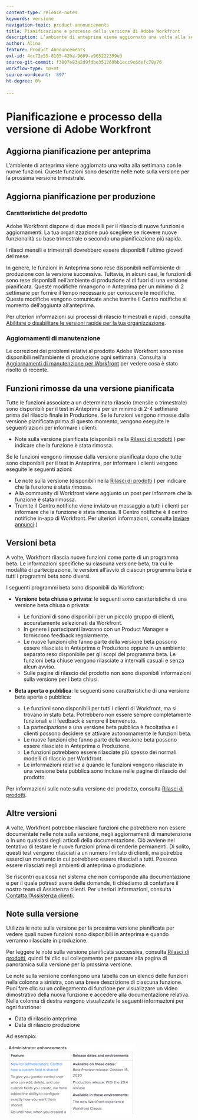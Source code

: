 ```yaml
---
content-type: release-notes
keywords: versione
navigation-topic: product-announcements
title: Pianificazione e processo della versione di Adobe Workfront
description: L’ambiente di anteprima viene aggiornato una volta alla settimana con le nuove funzioni. Queste funzioni sono descritte nelle note sulla versione per la prossima versione trimestrale.
author: Alina
feature: Product Announcements
exl-id: 4cc72e55-8105-420a-9609-e965222399e3
source-git-commit: f3807e83a2d9fdbe351269bb1ecc9c6defc78a76
workflow-type: tm+mt
source-wordcount: '897'
ht-degree: 0%

---
```


# Pianificazione e processo della versione di Adobe Workfront

## Aggiorna pianificazione per anteprima

L’ambiente di anteprima viene aggiornato una volta alla settimana con le nuove funzioni. Queste funzioni sono descritte nelle note sulla versione per la prossima versione trimestrale.

## Aggiorna pianificazione per produzione

### Caratteristiche del prodotto


Adobe Workfront dispone di due modelli per il rilascio di nuove funzioni e aggiornamenti. La tua organizzazione può scegliere se ricevere nuove funzionalità su base trimestrale o secondo una pianificazione più rapida.

I rilasci mensili e trimestrali dovrebbero essere disponibili l&#39;ultimo giovedì del mese.

In genere, le funzioni in Anteprima sono rese disponibili nell’ambiente di produzione con la versione successiva. Tuttavia, in alcuni casi, le funzioni di sono rese disponibili nell’ambiente di produzione al di fuori di una versione pianificata. Queste modifiche rimangono in Anteprima per un minimo di 2 settimane per fornire il tempo necessario per conoscere le modifiche. Queste modifiche vengono comunicate anche tramite il Centro notifiche al momento dell’aggiunta all’anteprima.

Per ulteriori informazioni sui processi di rilascio trimestrali e rapidi, consulta [Abilitare o disabilitare le versioni rapide per la tua organizzazione](/help/quicksilver/administration-and-setup/set-up-workfront/configure-system-defaults/enable-fast-release-process.md).

### Aggiornamenti di manutenzione

Le correzioni dei problemi relativi al prodotto Adobe Workfront sono rese disponibili nell’ambiente di produzione ogni settimana. Consulta la [Aggiornamenti di manutenzione per Workfront](https://experienceleague.adobe.com/docs/workfront-known-issues/releases/current-updates.html) per vedere cosa è stato risolto di recente.

## Funzioni rimosse da una versione pianificata

Tutte le funzioni associate a un determinato rilascio (mensile o trimestrale) sono disponibili per il test in Anteprima per un minimo di 2-4 settimane prima del rilascio finale in Produzione. Se le funzioni vengono rimosse dalla versione pianificata prima di questo momento, vengono eseguite le seguenti azioni per informare i clienti:

* Note sulla versione pianificata (disponibili nella [Rilasci di prodotti](../../product-announcements/product-releases/product-releases.md) ) per indicare che la funzione è stata rimossa.

Se le funzioni vengono rimosse dalla versione pianificata dopo che tutte sono disponibili per il test in Anteprima, per informare i clienti vengono eseguite le seguenti azioni:

* Le note sulla versione (disponibili nella [Rilasci di prodotti](../../product-announcements/product-releases/product-releases.md) ) per indicare che la funzione è stata rimossa.
* Alla community di Workfront viene aggiunto un post per informare che la funzione è stata rimossa.
* Tramite il Centro notifiche viene inviato un messaggio a tutti i clienti per informare che la funzione è stata rimossa. Il Centro notifiche è il centro notifiche in-app di Workfront. Per ulteriori informazioni, consulta [Inviare annunci](../../administration-and-setup/get-started-wf-administration/view-send-announcements.md).)

## Versioni beta

A volte, Workfront rilascia nuove funzioni come parte di un programma beta.
Le informazioni specifiche su ciascuna versione beta, tra cui le modalità di partecipazione, le versioni all’avvio di ciascun programma beta e tutti i programmi beta sono diversi.

I seguenti programmi beta sono disponibili da Workfront:

* **Versione beta chiusa o privata**: le seguenti sono caratteristiche di una versione beta chiusa o privata:

   * Le funzioni di sono disponibili per un piccolo gruppo di clienti, accuratamente selezionati da Workfront.
   * In genere i partecipanti lavorano con un Product Manager e forniscono feedback regolarmente.
   * Le nuove funzioni che fanno parte della versione beta possono essere rilasciate in Anteprima o Produzione oppure in un ambiente separato reso disponibile per gli scopi del programma beta. Le funzioni beta chiuse vengono rilasciate a intervalli casuali e senza alcun avviso.
   * Sulle pagine di rilascio del prodotto non sono disponibili informazioni sulla versione per i beta chiusi.

* **Beta aperta o pubblica**: le seguenti sono caratteristiche di una versione beta aperta o pubblica:

   * Le funzioni sono disponibili per tutti i clienti di Workfront, ma si trovano in stato beta. Potrebbero non essere sempre completamente funzionali e il feedback è sempre il benvenuto.
   * La partecipazione a una versione beta pubblica è facoltativa e i clienti possono decidere se attivare autonomamente le funzioni beta.
   * Le nuove funzioni che fanno parte della versione beta possono essere rilasciate in Anteprima o Produzione.
   * Le funzioni potrebbero essere rilasciate più spesso dei normali modelli di rilascio per Workfront.
   * Le informazioni relative a quando le funzioni vengono rilasciate in una versione beta pubblica sono incluse nelle pagine di rilascio del prodotto.

Per informazioni sulle note sulla versione del prodotto, consulta [Rilasci di prodotti](../../product-announcements/product-releases/product-releases.md).

## Altre versioni

A volte, Workfront potrebbe rilasciare funzioni che potrebbero non essere documentate nelle note sulla versione, negli aggiornamenti di manutenzione o in uno qualsiasi degli articoli della documentazione. Ciò avviene nel tentativo di testare le nuove funzioni prima di renderle permanenti. Di solito, questi test vengono rilasciati a un numero limitato di clienti, ma potrebbe esserci un momento in cui potrebbero essere rilasciati a tutti. Possono essere rilasciati negli ambienti di anteprima o produzione.

Se riscontri qualcosa nel sistema che non corrisponde alla documentazione e per il quale potresti avere delle domande, ti chiediamo di contattare il nostro team di Assistenza clienti. Per ulteriori informazioni, consulta [Contatta l’Assistenza clienti](../../workfront-basics/tips-tricks-and-troubleshooting/contact-customer-support.md).

## Note sulla versione

Utilizza le note sulla versione per la prossima versione pianificata per vedere quali nuove funzioni sono disponibili in anteprima e quando verranno rilasciate in produzione.

Per leggere le note sulla versione pianificata successiva, consulta [Rilasci di prodotti](../../product-announcements/product-releases/product-releases.md), quindi fai clic sul collegamento per passare alla pagina di panoramica sulla versione per la prossima versione.

Le note sulla versione contengono una tabella con un elenco delle funzioni nella colonna a sinistra, con una breve descrizione di ciascuna funzione. Puoi fare clic su un collegamento di funzione per visualizzare un video dimostrativo della nuova funzione e accedere alla documentazione relativa. Nella colonna di destra vengono visualizzate le seguenti informazioni per ogni funzione:

* Data di rilascio anteprima
* Data di rilascio produzione

Ad esempio:

![](assets/release-notes-350x189.png)

